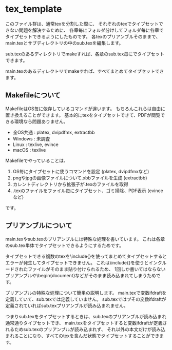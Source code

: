 # tex_template

このファイル群は、通常texを分割した際に、
それぞれのtexでタイプセットできない問題を解決するために、
各章毎にフォルダ分けしてフォルダ毎に各章でタイプセットできるようにしたものです。
各texのプリアンブルそのままで、main.texとサブディレクトリの中のsub.texを編集します。

sub.texのあるディレクトリでmakeすれば、各章のsub.tex毎にでタイプセットできます。

main.texのあるディレクトリでmakeすれば、すべてまとめてタイプセットできます。

## Makefileについて
MakefileはOS毎に依存しているコマンドが違います。
もちろんこれらは自由に置き換えることができます。
基本的にtexをタイプセットできて、PDFが閲覧できる環境なら問題ありません。
 - 全OS共通 : platex, dvipdfmx, extractbb
 - Windows : 未調査
 - Linux : texlive, evince
 - macOS : texlive

Makefileでやっていることは、
1.	OS毎にタイプセットに使うコマンドを設定 (platex, dvipdfmxなど)
2.	pngやjpgの画像ファイルについて.xbbファイルを生成 (extractbb)
3.	カレントディレクトリから拡張子が.texのファイルを取得
4.	.texのファイルをファイル毎にタイプセット、ゴミ掃除、PDF表示 (evinceなど)

です。

## プリアンブルについて
main.texやsub.texのプリアンブルには特殊な処理を書いています。
これは各章のsub.tex単体でタイプセットできるようにするためです。

タイプセットできる複数のtexを\include{}を使ってまとめてタイプセットするとエラーが発生してタイプセットできません。
これは\include{}を使うとインクルードされたファイルがそのまま貼り付けられるため、
1回しか書いてはならないプリアンブルや\begin{document}などがそのまま読み込まれてしまうためです。

プリアンブルの特殊な処理について簡単の説明します。
main.texで変数ifdraftを定義していて、sub.texでは定義していません。
sub.texではプその変数ifdraftが定義されていればsub.texプリアンブルが読み込まれません。

つまりsub.texをタイプセットするときは、sub.texのプリアンブルが読み込まれ通常通りタイプセットでき、
main.texをタイプセットすると変数ifdraftが定義されるためsub.texのプリアンブルが読み込まれず、
それ以外の本文だけが読み込まれることになり、すべてのtexを含んだ状態でタイプセットすることができます。



